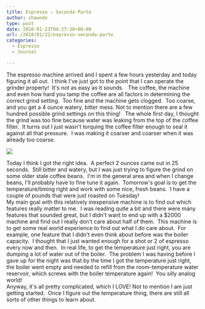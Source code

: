 ```yaml
---
title: Espresso – Seconda Parte
author: shawndo
type: post
date: 2010-01-23T04:27:38+00:00
url: /2010/01/22/espresso-seconda-parte
categories:
  - Espresso
  - Journal

---
```

The espresso machine arrived and I spent a few hours yesterday and today figuring it all out.  I think I've just got to the point that I can operate the grinder properly!  It's not as easy as it sounds.   The coffee, the machine and even how hard you tamp the coffee are all factors in determining the correct grind setting.  Too fine and the machine gets clogged.  Too coarse, and you get a 4 ounce watery, bitter mess. Not to mention there are a few hundred possible grind settings on this thing!   The whole first day, I thought the grind was too fine because water was leaking from the top of the coffee filter.  It turns out I just wasn't torquing the coffee filter enough to seal it against all that pressure.  I was making it coarser and coarser when it was already too coarse.

![](/images/2010/01/Lelit-1.jpg)

Today I think I got the right idea.  A perfect 2 ounces came out in 25 seconds.  Still bitter and watery, but I was just trying to figure the grind on some older stale coffee beans.  I'm in the general area and when I change beans, I'll probably have to fine tune it again.  Tomorrow's goal is to get the temperature/timing right and work with some nice, fresh beans.  I have a couple of pounds that were just roasted on Tuesday!  
My main goal with this relatively inexpensive machine is to find out which features really matter to me.  I was reading quite a bit and there were many features that sounded great, but I didn't want to end up with a $2000 machine and find out I really don't care about half of them.  This machine is to get some real world experience to find out what I do care about.  For example, one feature that I didn't even think about before was the boiler capacity.  I thought that I just wanted enough for a shot or 2 of espresso every now and then.  In real life, to get the temperature just right, you are dumping a lot of water out of the boiler.  The problem I was having before I gave up for the night was that by the time I got the temperature just right, the boiler went empty and needed to refill from the room-temperature water reservoir, which screws with the boiler temperature again!  You silly analog world!  
Anyway, it's all pretty complicated, which I LOVE! Not to mention I am just getting started.  Once I figure out the temperature thing, there are still all sorts of other things to learn about.
